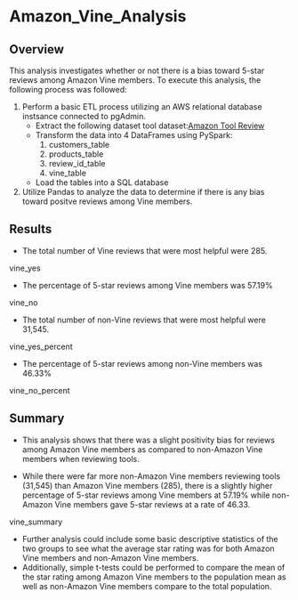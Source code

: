 # Amazon_Vine_Analysis

## Overview

This analysis investigates whether or not there is a bias toward 5-star reviews among Amazon Vine members.
To execute this analysis, the following process was followed:

1. Perform a basic ETL process utilizing an AWS relational database instsance connected to pgAdmin.
    - Extract the following dataset tool dataset:[Amazon Tool Review](https://s3.amazonaws.com/amazon-reviews-pds/tsv/amazon_reviews_us_Tools_v1_00.tsv.gz)
    - Transform the data into 4 DataFrames using PySpark:
        1. customers_table
        2. products_table
        3. review_id_table
        4. vine_table
    - Load the tables into a SQL database 
2. Utilize Pandas to analyze the data to determine if there is any bias toward positve reviews among Vine members.


## Results

- The total number of Vine reviews that were most helpful were 285.

vine_yes

- The percentage of 5-star reviews among Vine members was 57.19%

vine_no

- The total number of non-Vine reviews that were most helpful were 31,545.

vine_yes_percent

- The percentage of 5-star reviews among non-Vine members was 46.33%

vine_no_percent

## Summary

- This analysis shows that there was a slight positivity bias for reviews among Amazon Vine members as compared to non-Amazon Vine members when reviewing tools. 

- While there were far more non-Amazon Vine members reviewing tools (31,545) than Amazon Vine members (285), there is a slightly higher percentage of 5-star reviews among Vine members at 57.19% while non-Amazon Vine members gave 5-star reviews at a rate of 46.33.

vine_summary

- Further analysis could include some basic descriptive statistics of the two groups to see what the average star rating was for both Amazon Vine members and non-Amazon Vine members.
- Additionally, simple t-tests could be performed to compare the mean of the star rating among Amazon Vine members to the population mean as well as non-Amazon Vine members compare to the total population.
